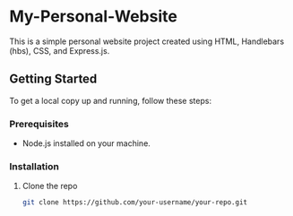 # My-Personal-Website

This is a simple personal website project created using HTML, Handlebars (hbs), CSS, and Express.js.

## Getting Started

To get a local copy up and running, follow these steps:

### Prerequisites

- Node.js installed on your machine.

### Installation

1. Clone the repo
   ```sh
   git clone https://github.com/your-username/your-repo.git

